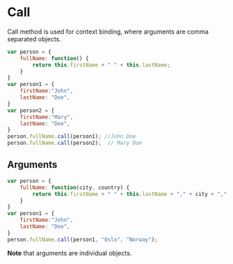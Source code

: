 # Call

Call method is used for context binding, where arguments are comma separated objects.

```javascript
var person = {
    fullName: function() {
        return this.firstName + " " + this.lastName;
    }
}
var person1 = {
    firstName:"John",
    lastName: "Doe",
}
var person2 = {
    firstName:"Mary",
    lastName: "Doe",
}
person.fullName.call(person1); //John Doe
person.fullName.call(person2);  // Mary Doe
```

## Arguments

```javascript
var person = {
    fullName: function(city, country) {
        return this.firstName + " " + this.lastName + "," + city + "," + country;
    }
}
var person1 = {
    firstName:"John",
    lastName: "Doe",
}
person.fullName.call(person1, "Oslo", "Norway");
```
**Note** that arguments are individual objects.